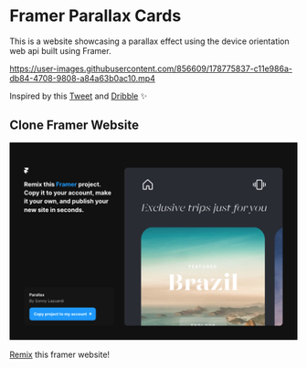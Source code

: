 # Framer Parallax Cards

This is a website showcasing a parallax effect using the device orientation web api built using Framer.

https://user-images.githubusercontent.com/856609/178775837-c11e986a-db84-4708-9808-a84a63b0ac10.mp4

Inspired by this [Tweet](https://twitter.com/sbis04/status/1546572182146273280?s=20&t=Cac_P9mVv1-uoy0gaCJNQQ) and [Dribble](https://dribbble.com/shots/14330503--Parallax-Travel-Cards) ✨

## Clone Framer Website

![frameremix](frame2.png)

[Remix](https://framer.com/projects/new?duplicate=ezy0qcFX1FuwVeX9mE9M) this framer website!

